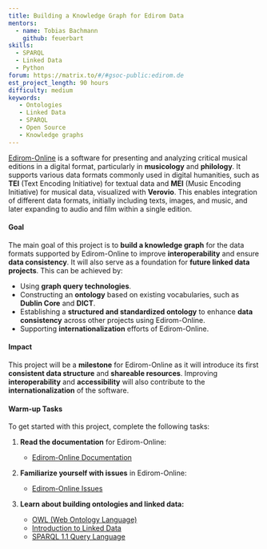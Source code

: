 ```yaml
---
title: Building a Knowledge Graph for Edirom Data
mentors:
  - name: Tobias Bachmann
    github: feuerbart
skills: 
  - SPARQL
  - Linked Data
  - Python
forum: https://matrix.to/#/#gsoc-public:edirom.de
est_project_length: 90 hours
difficulty: medium
keywords:
   - Ontologies
   - Linked Data
   - SPARQL
   - Open Source
   - Knowledge graphs
---
```


[Edirom-Online](https://github.com/Edirom/Edirom-Online) is a software for presenting and analyzing critical musical editions in a digital format, particularly in **musicology** and **philology**. It supports various data formats commonly used in digital humanities, such as **TEI** (Text Encoding Initiative) for textual data and **MEI** (Music Encoding Initiative) for musical data, visualized with **Verovio**. This enables integration of different data formats, initially including texts, images, and music, and later expanding to audio and film within a single edition.

#### Goal
The main goal of this project is to **build a knowledge graph** for the data 
formats supported by Edirom-Online to improve **interoperability** and 
ensure **data consistency**. 
It will also serve as a foundation for **future linked data projects**. 
This can be achieved by:

- Using **graph query technologies**.
- Constructing an **ontology** based on existing vocabularies, such as **Dublin Core** and **DICT**.
- Establishing a **structured and standardized ontology** to enhance **data consistency** across other projects using Edirom-Online.
- Supporting **internationalization** efforts of Edirom-Online.

#### Impact
This project will be a **milestone** for Edirom-Online as it will introduce its first **consistent data structure** and **shareable resources**. Improving **interoperability** and **accessibility** will also contribute to the **internationalization** of the software.

#### Warm-up Tasks
To get started with this project, complete the following tasks:

1. **Read the documentation** for Edirom-Online:  
   - [Edirom-Online Documentation](https://github.com/Edirom/Edirom-Online/tree/develop/docs)

2. **Familiarize yourself with issues** in Edirom-Online:  
   - [Edirom-Online Issues](https://github.com/Edirom/Edirom-Online/issues)

3. **Learn about building ontologies and linked data:**  
   - [OWL (Web Ontology Language)](https://www.w3.org/OWL/)  
   - [Introduction to Linked Data](https://www.w3.org/wiki/LinkedData)  
   - [SPARQL 1.1 Query Language](https://www.w3.org/TR/sparql11-query/)  
